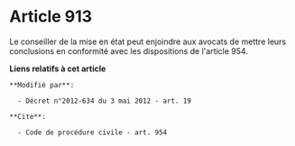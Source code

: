 # Article 913

Le conseiller de la mise en état peut enjoindre aux avocats de mettre leurs conclusions en conformité avec les dispositions
de l'article 954.

**Liens relatifs à cet article**

	**Modifié par**:

	  - Décret n°2012-634 du 3 mai 2012 - art. 19

	**Cite**:

	  - Code de procédure civile - art. 954
